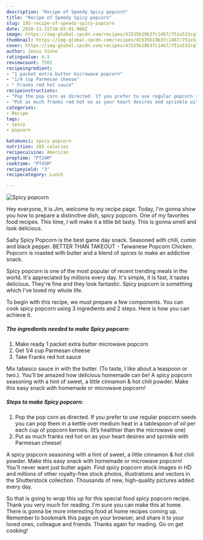 ```yaml
---
description: "Recipe of Speedy Spicy popcorn"
title: "Recipe of Speedy Spicy popcorn"
slug: 195-recipe-of-speedy-spicy-popcorn
date: 2020-11-15T10:03:01.066Z
image: https://img-global.cpcdn.com/recipes/41535b19b37c1467/751x532cq70/spicy-popcorn-recipe-main-photo.jpg
thumbnail: https://img-global.cpcdn.com/recipes/41535b19b37c1467/751x532cq70/spicy-popcorn-recipe-main-photo.jpg
cover: https://img-global.cpcdn.com/recipes/41535b19b37c1467/751x532cq70/spicy-popcorn-recipe-main-photo.jpg
author: Jesus Stone
ratingvalue: 4.5
reviewcount: 7501
recipeingredient:
- "1 packet extra butter microwave popcorn"
- "1/4 cup Parmesan cheese"
- " Franks red hot sauce"
recipeinstructions:
- "Pop the pop corn as directed. If you prefer to use regular popcorn seeds you can pop them in a kettle over medium heat in a tablespoon of oil per each cup of popcorn kernels. (It’s healthier than the microwave one)"
- "Put as much franks red hot on as your heart desires and sprinkle with Parmesan cheese!"
categories:
- Recipe
tags:
- spicy
- popcorn

katakunci: spicy popcorn 
nutrition: 265 calories
recipecuisine: American
preptime: "PT24M"
cooktime: "PT45M"
recipeyield: "3"
recipecategory: Lunch

---
```



![Spicy popcorn](https://img-global.cpcdn.com/recipes/41535b19b37c1467/751x532cq70/spicy-popcorn-recipe-main-photo.jpg)

Hey everyone, it is Jim, welcome to my recipe page. Today, I'm gonna show you how to prepare a distinctive dish, spicy popcorn. One of my favorites food recipes. This time, I will make it a little bit tasty. This is gonna smell and look delicious.

Salty Spicy Popcorn is the best game day snack. Seasoned with chili, cumin and black pepper. BETTER THAN TAKEOUT - Taiwanese Popcorn Chicken. Popcorn is roasted with butter and a blend of spices to make an addictive snack.

Spicy popcorn is one of the most popular of recent trending meals in the world. It's appreciated by millions every day. It's simple, it is fast, it tastes delicious. They're fine and they look fantastic. Spicy popcorn is something which I've loved my whole life.


To begin with this recipe, we must prepare a few components. You can cook spicy popcorn using 3 ingredients and 2 steps. Here is how you can achieve it.

<!--inarticleads1-->

##### The ingredients needed to make Spicy popcorn:

1. Make ready 1 packet extra butter microwave popcorn
1. Get 1/4 cup Parmesan cheese
1. Take  Franks red hot sauce


Mix tabasco sauce in with the butter. (To taste, I like about a teaspoon or two.). You&#39;ll be amazed how delicious homemade can be! A spicy popcorn seasoning with a hint of sweet, a little cinnamon &amp; hot chili powder. Make this easy snack with homemade or microwave popcorn! 

<!--inarticleads2-->

##### Steps to make Spicy popcorn:

1. Pop the pop corn as directed. If you prefer to use regular popcorn seeds you can pop them in a kettle over medium heat in a tablespoon of oil per each cup of popcorn kernels. (It’s healthier than the microwave one)
1. Put as much franks red hot on as your heart desires and sprinkle with Parmesan cheese!


A spicy popcorn seasoning with a hint of sweet, a little cinnamon &amp; hot chili powder. Make this easy snack with homemade or microwave popcorn! You&#39;ll never want just butter again. Find spicy popcorn stock images in HD and millions of other royalty-free stock photos, illustrations and vectors in the Shutterstock collection. Thousands of new, high-quality pictures added every day. 

So that is going to wrap this up for this special food spicy popcorn recipe. Thank you very much for reading. I'm sure you can make this at home. There is gonna be more interesting food at home recipes coming up. Remember to bookmark this page on your browser, and share it to your loved ones, colleague and friends. Thanks again for reading. Go on get cooking!
